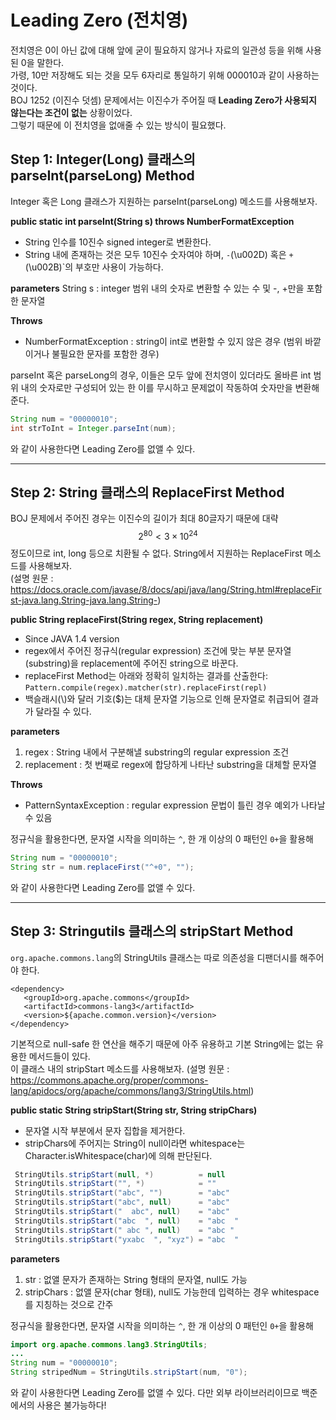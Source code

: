 # Leading Zero (전치영)
전치영은 0이 아닌 값에 대해 앞에 굳이 필요하지 않거나 자료의 일관성 등을 위해 사용된 0을 말한다.   
가령, 10만 저장해도 되는 것을 모두 6자리로 통일하기 위해 000010과 같이 사용하는 것이다.   
BOJ 1252 (이진수 덧셈) 문제에서는 이진수가 주어질 때 **Leading Zero가 사용되지 않는다는 조건이 없는** 상황이었다.   
그렇기 때문에 이 전치영을 없애줄 수 있는 방식이 필요했다.

## Step 1: Integer(Long) 클래스의 parseInt(parseLong) Method
Integer 혹은 Long 클래스가 지원하는 parseInt(parseLong) 메소드를 사용해보자.   

**public static int parseInt(String s) throws NumberFormatException**
- String 인수를 10진수 signed integer로 변환한다.
- String 내에 존재하는 것은 모두 10진수 숫자여야 하며, `-`(\u002D) 혹은 `+`(\u002B)`의 부호만 사용이 가능하다.

**parameters**
String s : integer 범위 내의 숫자로 변환할 수 있는 수 및 -, +만을 포함한 문자열

**Throws**
- NumberFormatException : string이 int로 변환할 수 있지 않은 경우 (범위 바깥이거나 불필요한 문자를 포함한 경우)

parseInt 혹은 parseLong의 경우, 이들은 모두 앞에 전치영이 있더라도 올바른 int 범위 내의 숫자로만 구성되어 있는 한 이를 
무시하고 문제없이 작동하여 숫자만을 변환해준다.
```JAVA
String num = "00000010";
int strToInt = Integer.parseInt(num);
```
와 같이 사용한다면 Leading Zero를 없앨 수 있다.

---

## Step 2: String 클래스의 ReplaceFirst Method
BOJ 문제에서 주어진 경우는 이진수의 길이가 최대 80글자기 때문에 대략 $$2^{80} < 3×10^{24}$$ 정도이므로 int, long 등으로 치환될 수 없다.
String에서 지원하는 ReplaceFirst 메소드를 사용해보자.   
(설명 원문 : https://docs.oracle.com/javase/8/docs/api/java/lang/String.html#replaceFirst-java.lang.String-java.lang.String-)   

**public String replaceFirst(String regex, String replacement)**
- Since JAVA 1.4 version
- regex에서 주어진 정규식(regular expression) 조건에 맞는 부분 문자열(substring)을 replacement에 주어진 string으로 바꾼다.
- replaceFirst Method는 아래와 정확히 일치하는 결과를 산출한다:
```Pattern.compile(regex).matcher(str).replaceFirst(repl)```
- 백슬래시(\\)와 달러 기호($)는 대체 문자열 기능으로 인해 문자열로 취급되어 결과가 달라질 수 있다.

**parameters**
1. regex : String 내에서 구분해낼 substring의 regular expression 조건
2. replacement : 첫 번째로 regex에 합당하게 나타난 substring을 대체할 문자열

**Throws**
- PatternSyntaxException : regular expression 문법이 틀린 경우 예외가 나타날 수 있음

정규식을 활용한다면, 문자열 시작을 의미하는 `^`, 한 개 이상의 0 패턴인 `0+`을 활용해
```JAVA
String num = "00000010";
String str = num.replaceFirst("^+0", "");
```
와 같이 사용한다면 Leading Zero를 없앨 수 있다.

---

## Step 3: Stringutils 클래스의 stripStart Method
`org.apache.commons.lang`의 StringUtils 클래스는 따로 의존성을 디팬더시를 해주어야 한다.
```
<dependency>
   <groupId>org.apache.commons</groupId>
   <artifactId>commons-lang3</artifactId>
   <version>${apache.common.version}</version>
</dependency>
```
기본적으로 null-safe 한 연산을 해주기 때문에 아주 유용하고 기본 String에는 없는 유용한 메서드들이 있다.   
이 클래스 내의 stripStart 메소드를 사용해보자.
(설명 원문 : https://commons.apache.org/proper/commons-lang/apidocs/org/apache/commons/lang3/StringUtils.html)

**public static String stripStart(String str, String stripChars)**
- 문자열 시작 부분에서 문자 집합을 제거한다.
- stripChars에 주어지는 String이 null이라면 whitespace는 Character.isWhitespace(char)에 의해 판단된다.
```JAVA
 StringUtils.stripStart(null, *)          = null
 StringUtils.stripStart("", *)            = ""
 StringUtils.stripStart("abc", "")        = "abc"
 StringUtils.stripStart("abc", null)      = "abc"
 StringUtils.stripStart("  abc", null)    = "abc"
 StringUtils.stripStart("abc  ", null)    = "abc  "
 StringUtils.stripStart(" abc ", null)    = "abc "
 StringUtils.stripStart("yxabc  ", "xyz") = "abc  "
```

**parameters**
1. str : 없앨 문자가 존재하는 String 형태의 문자열, null도 가능
2. stripChars : 없앨 문자(char 형태), null도 가능한데 입력하는 경우 whitespace를 지칭하는 것으로 간주

정규식을 활용한다면, 문자열 시작을 의미하는 `^`, 한 개 이상의 0 패턴인 `0+`을 활용해
```JAVA
import org.apache.commons.lang3.StringUtils;
...
String num = "00000010";
String stripedNum = StringUtils.stripStart(num, "0");
```
와 같이 사용한다면 Leading Zero를 없앨 수 있다.
다만 외부 라이브러리이므로 백준에서의 사용은 불가능하다!
